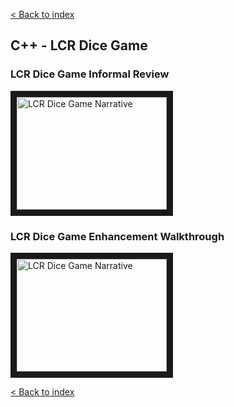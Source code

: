 <a href = "index.md"> < Back to index</a>
 
 ## C++ - LCR Dice Game
 
### LCR Dice Game Informal Review  
<a href="http://www.youtube.com/watch?feature=player_embedded&v=ypwquhHScjg
" target="_blank"><img src="http://img.youtube.com/vi/ypwquhHScjg/0.jpg" 
alt="LCR Dice Game Narrative" width="240" height="180" border="10" /></a>
  
### LCR Dice Game Enhancement Walkthrough
<a href="http://www.youtube.com/watch?feature=player_embedded&v=lojidoW1azU
" target="_blank"><img src="http://img.youtube.com/vi/lojidoW1azU/0.jpg" 
alt="LCR Dice Game Narrative" width="240" height="180" border="10" /></a>
  
  <a href = "index.md"> < Back to index</a>
